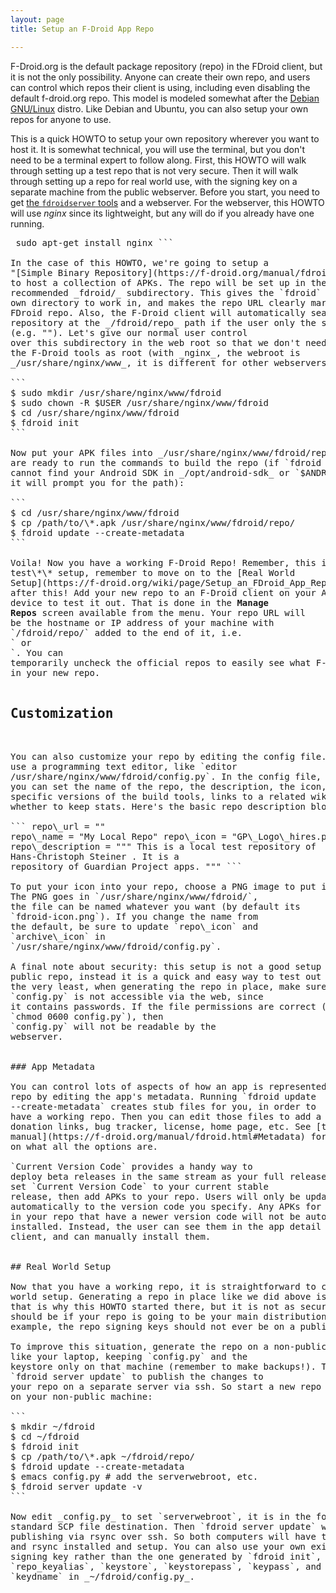 ```yaml
---
layout: page
title: Setup an F-Droid App Repo

---
```


F-Droid.org is the default package repository (repo) in the FDroid
client, but it is not the only possibility. Anyone can create their own
repo, and users can control which repos their client is using, including
even disabling the default f-droid.org repo. This model is modeled
somewhat after the [Debian GNU/Linux](https://www.debian.org) distro.
Like Debian and Ubuntu, you can also setup your own repos for anyone to
use.

This is a quick HOWTO to setup your own repository wherever you want
to host it. It is somewhat technical, you will use the terminal, but
you don't need to be a terminal expert to follow along. First, this
HOWTO will walk through setting up a test repo that is not very
secure. Then it will walk through setting up a repo for real world
use, with the signing key on a separate machine from the public
webserver. Before you start, you need to get
[the `fdroidserver` tools](https://f-droid.org/wiki/page/Installing_the_Server/Repo_Tools)
and a webserver. For the webserver, this HOWTO will use _nginx_ since
its lightweight, but any will do if you already have one running.

<pre> sudo apt-get install nginx ```

In the case of this HOWTO, we're going to setup a
"[Simple Binary Repository](https://f-droid.org/manual/fdroid.html#Simple-Binary-Repository)"
to host a collection of APKs. The repo will be set up in the
recommended _fdroid/_ subdirectory. This gives the `fdroid` tool its
own directory to work in, and makes the repo URL clearly marked as an
FDroid repo. Also, the F-Droid client will automatically search for a
repository at the _/fdroid/repo_ path if the user only the server
(e.g. "<https://f-droid.org>"). Let's give our normal user control
over this subdirectory in the web root so that we don't need to run
the F-Droid tools as root (with _nginx_, the webroot is
_/usr/share/nginx/www_, it is different for other webservers):

```
$ sudo mkdir /usr/share/nginx/www/fdroid
$ sudo chown -R $USER /usr/share/nginx/www/fdroid
$ cd /usr/share/nginx/www/fdroid
$ fdroid init
```

Now put your APK files into _/usr/share/nginx/www/fdroid/repo_ and you
are ready to run the commands to build the repo (if `fdroid init`
cannot find your Android SDK in _/opt/android-sdk_ or `$ANDROID_HOME`,
it will prompt you for the path):

```
$ cd /usr/share/nginx/www/fdroid
$ cp /path/to/\*.apk /usr/share/nginx/www/fdroid/repo/
$ fdroid update --create-metadata
```

Voila! Now you have a working F-Droid Repo! Remember, this is \*\*just a
test\*\* setup, remember to move on to the [Real World
Setup](https://f-droid.org/wiki/page/Setup_an_FDroid_App_Repo#Real_World_Setup)
after this! Add your new repo to an F-Droid client on your Android
device to test it out. That is done in the <strong>Manage
Repos</strong> screen available from the menu. Your repo URL will
be the hostname or IP address of your machine with
`/fdroid/repo/` added to the end of it, i.e.
`<https://mysecureserver.com/fdroid/repo/%3C/code%3E> or
`<http://192.168.2.53/fdroid/repo/%3C/code%3E>. You can
temporarily uncheck the official repos to easily see what F-Droid found
in your new repo.

<h2>Customization</h2>

You can also customize your repo by editing the config file. Be sure to
use a programming text editor, like `editor
/usr/share/nginx/www/fdroid/config.py`. In the config file,
you can set the name of the repo, the description, the icon, paths to
specific versions of the build tools, links to a related wiki, and
whether to keep stats. Here's the basic repo description block:

``` repo\_url = "<http://guardianproject.info/fdroid/repo>"
repo\_name = "My Local Repo" repo\_icon = "GP\_Logo\_hires.png"
repo\_description = """ This is a local test repository of
Hans-Christoph Steiner <hans@guardianproject.info>. It is a
repository of Guardian Project apps. """ ```

To put your icon into your repo, choose a PNG image to put in your repo.
The PNG goes in `/usr/share/nginx/www/fdroid/`,
the file can be named whatever you want (by default its
`fdroid-icon.png`). If you change the name from
the default, be sure to update `repo\_icon` and
`archive\_icon` in
`/usr/share/nginx/www/fdroid/config.py`.

A final note about security: this setup is not a good setup for a real
public repo, instead it is a quick and easy way to test out FDroid. At
the very least, when generating the repo in place, make sure that
`config.py` is not accessible via the web, since
it contains passwords. If the file permissions are correct (e.g.
`chmod 0600 config.py`), then
`config.py` will not be readable by the
webserver.


### App Metadata

You can control lots of aspects of how an app is represented in your
repo by editing the app's metadata. Running `fdroid update
--create-metadata` creates stub files for you, in order to
have a working repo. Then you can edit those files to add a description,
donation links, bug tracker, license, home page, etc. See [the
manual](https://f-droid.org/manual/fdroid.html#Metadata) for more info
on what all the options are.

`Current Version Code` provides a handy way to
deploy beta releases in the same stream as your full releases. You can
set `Current Version Code` to your current stable
release, then add APKs to your repo. Users will only be updated
automatically to the version code you specify. Any APKs for a given app
in your repo that have a newer version code will not be automatically
installed. Instead, the user can see them in the app detail view in the
client, and can manually install them.


## Real World Setup

Now that you have a working repo, it is straightforward to create a real
world setup. Generating a repo in place like we did above is very easy,
that is why this HOWTO started there, but it is not as secure as it
should be if your repo is going to be your main distribution point. For
example, the repo signing keys should not ever be on a public server.

To improve this situation, generate the repo on a non-public machine
like your laptop, keeping `config.py` and the
keystore only on that machine (remember to make backups!). Then use
`fdroid server update` to publish the changes to
your repo on a separate server via ssh. So start a new repo from scratch
on your non-public machine:

```
$ mkdir ~/fdroid
$ cd ~/fdroid
$ fdroid init
$ cp /path/to/\*.apk ~/fdroid/repo/
$ fdroid update --create-metadata
$ emacs config.py # add the serverwebroot, etc.
$ fdroid server update -v
```

Now edit _config.py_ to set `serverwebroot`, it is in the form of a
standard SCP file destination. Then `fdroid server update` will do the
publishing via rsync over ssh. So both computers will have to have ssh
and rsync installed and setup. You can also use your own existing
signing key rather than the one generated by `fdroid init`, just edit
`repo_keyalias`, `keystore`, `keystorepass`, `keypass`, and
`keydname` in _~/fdroid/config.py_.
